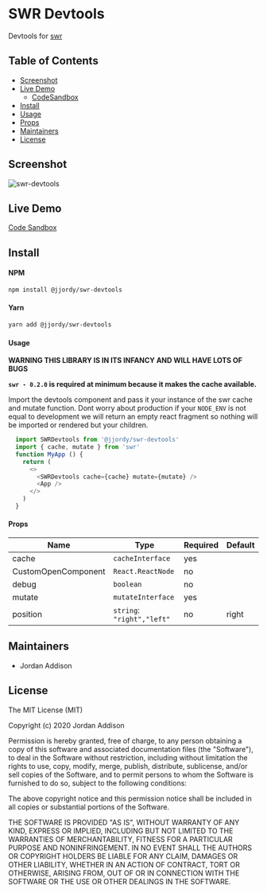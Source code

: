 # SWR Devtools

Devtools for [swr](https://swr.now.sh/)

## Table of Contents

* [Screenshot](#Screenshot)
* [Live Demo](#live-demo)
  * [CodeSandbox](#codesandbox)
* [Install](#install)
* [Usage](#usage)
* [Props](#props)
* [Maintainers](#maintainers)
* [License](#license)

## Screenshot
![swr-devtools](https://user-images.githubusercontent.com/2831940/76174150-86dd3a00-6173-11ea-84c2-72b557d4292d.gif)

## Live Demo
 [Code Sandbox](https://codesandbox.io/s/swr-devtools-o9juu)


## Install

#### NPM

```bash
npm install @jjordy/swr-devtools
```

#### Yarn

```bash
yarn add @jjordy/swr-devtools
```

#### Usage

**WARNING THIS LIBRARY IS IN ITS INFANCY AND WILL HAVE LOTS OF BUGS**

**``swr - 0.2.0`` is required at minimum because it makes the cache available.**

Import the devtools component and pass it your instance of the swr cache and mutate function.
Dont worry about production if your ```NODE_ENV``` is not equal to development we will return an empty react fragment so nothing will be imported or rendered but your children.

```javascript
  import SWRDevtools from '@jjordy/swr-devtools'
  import { cache, mutate } from 'swr'
  function MyApp () {
    return (
      <>
        <SWRDevtools cache={cache} mutate={mutate} />
        <App />
      </>
    )
  }
```

#### Props 


| Name  | Type  | Required  | Default |
|---|---|---|---|
| cache  | `cacheInterface`  | yes | 
| CustomOpenComponent  | `React.ReactNode`  |  no |
| debug | `boolean` | no |
| mutate   | `mutateInterface`  | yes  |
| position | `string`: `"right","left"` | no | right



## Maintainers

* Jordan Addison

## License

The MIT License (MIT)

Copyright (c) 2020 Jordan Addison

Permission is hereby granted, free of charge, to any person obtaining a copy of this software and associated documentation files (the "Software"), to deal in the Software without restriction, including without limitation the rights to use, copy, modify, merge, publish, distribute, sublicense, and/or sell copies of the Software, and to permit persons to whom the Software is furnished to do so, subject to the following conditions:

The above copyright notice and this permission notice shall be included in all copies or substantial portions of the Software.

THE SOFTWARE IS PROVIDED "AS IS", WITHOUT WARRANTY OF ANY KIND, EXPRESS OR IMPLIED, INCLUDING BUT NOT LIMITED TO THE WARRANTIES OF MERCHANTABILITY, FITNESS FOR A PARTICULAR PURPOSE AND NONINFRINGEMENT. IN NO EVENT SHALL THE AUTHORS OR COPYRIGHT HOLDERS BE LIABLE FOR ANY CLAIM, DAMAGES OR OTHER LIABILITY, WHETHER IN AN ACTION OF CONTRACT, TORT OR OTHERWISE, ARISING FROM, OUT OF OR IN CONNECTION WITH THE SOFTWARE OR THE USE OR OTHER DEALINGS IN THE SOFTWARE.
